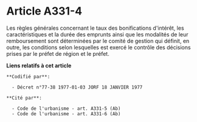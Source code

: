 # Article A331-4

Les règles générales concernant le taux des bonifications d'intérêt, les caractéristiques et la durée des emprunts ainsi que
les modalités de leur remboursement sont déterminées par le comité de gestion qui définit, en outre, les conditions selon
lesquelles est exercé le contrôle des décisions prises par le préfet de région et le préfet.

**Liens relatifs à cet article**

	**Codifié par**:

	  - Décret n°77-38 1977-01-03 JORF 18 JANVIER 1977

	**Cité par**:

	  - Code de l'urbanisme - art. A331-5 (Ab)
	  - Code de l'urbanisme - art. A331-6 (Ab)

